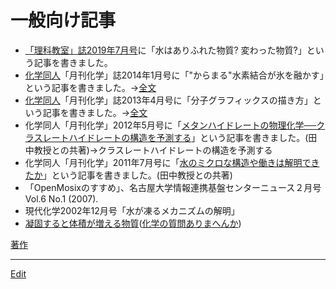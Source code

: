 # 一般向け記事


* [「理科教室」誌2019年7月号](https://www.amazon.co.jp/dp/4780715393)に「水はありふれた物質? 変わった物質?」という記事を書きました。
* [化学同人](http://www.kagakudojin.co.jp/)「月刊化学」誌2014年1月号に「"からまる"水素結合が氷を融かす」という記事を書きました。→[全文](http://www.kagakudojin.co.jp/kagaku/web-kagaku01/c6901/c6901-matsumoto/index.html)
* [化学同人](http://www.kagakudojin.co.jp/)「月刊化学」誌2013年4月号に「分子グラフィックスの描き方」という記事を書きました。→[全文](http://www.kagakudojin.co.jp/kagaku/web-kagaku03/c6804/c6804-matsumoto/index.html)
* 化学同人「月刊化学」2012年5月号に「[メタンハイドレートの物理化学──クラスレートハイドレートの構造を予測する](http://www.kagakudojin.co.jp/book/b100534.html)」という記事を書きました。(田中教授との共著)→クラスレートハイドレートの構造を予測する
* 化学同人「月刊化学」2011年7月号に「[水のミクロな構造や働きは解明できたか](http://www.kagakudojin.co.jp/kagaku/web-kagaku02/c6607/c6607-matsumoto/index.html)」という記事を書きました。(田中教授との共著)
* 「OpenMosixのすすめ」、名古屋大学情報連携基盤センターニュース２月号 Vol.6 No.1 (2007).
* 現代化学2002年12月号「水が凍るメカニズムの解明」
* [凝固すると体積が増える物質](http://www.chemistryquestion.jp/situmon/shitumon_kurashi_kagaku36_density.html)([化学の質問ありまへんか](http://www.chemistryquestion.jp))

[著作](著作.md)





----
[Edit](https://github.com/vitroid/vitroid.github.io/edit/master/MD/一般向け記事.md)
